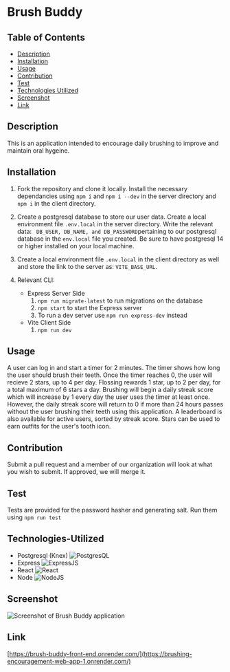 # Brush Buddy

## Table of Contents
* [Description](#description)
* [Installation](#installation)
* [Usage](#usage)
* [Contribution](#contribution)
* [Test](#test)
* [Technologies Utilized](#Technologies-Utilized)
* [Screenshot](#screenshot)
* [Link](#link)

## Description
This is an application intended to encourage daily brushing to improve and maintain oral hygeine.

## Installation
1. Fork the repository and clone it locally. Install the necessary dependancies using ```npm i``` and ```npm i --dev``` in the server directory and  ```npm i``` in the client directory. 
2. Create a postgresql database to store our user data. Create a local environment file ```.env.local``` in the server directory.  Write the relevant data: ``` DB_USER, DB_NAME, and DB_PASSWORD```pertaining to our postgresql database in the ```env.local``` file you created.
Be sure to have postgresql 14 or higher installed on your local machine.

3. Create a local environment file ```.env.local``` in the client directory as well and store the link to the server as: ```VITE_BASE_URL```. 

4. Relevant CLI:    
    - Express Server Side
        1. ```npm run migrate-latest``` to run migrations on the database 
        2. ```npm start``` to start the Express server
        3. To run a dev server use ```npm run express-dev``` instead 
    - Vite Client Side
        1. ```npm run dev``` 

## Usage 
 A user can log in and start a timer for 2 minutes. The timer shows how long the user should brush their teeth. Once the timer reaches 0, the user will recieve 2 stars, up to 4 per day. Flossing rewards 1 star, up to 2 per day, for a total maximum of 6 stars a day. Brushing will begin a daily streak score which will increase by 1 every day the user uses the timer at least once. However, the daily streak score will return to 0 if more than 24 hours passes without the user brushing their teeth using this application. A leaderboard is also available for active users, sorted by streak score. Stars can be used to earn outfits for the user's tooth icon. 

## Contribution
 Submit a pull request and a member of our organization will look at what you wish to submit. If approved, we will merge it.

## Test
Tests are provided for the password hasher and generating salt. Run them using ```npm run test```

## Technologies-Utilized
- Postgresql (Knex) ![PostgresQL](https://img.shields.io/badge/PostgreSQL-316192?style=for-the-badge&logo=postgresql&logoColor=white)
- Express ![ExpressJS](https://img.shields.io/badge/Express%20js-000000?style=for-the-badge&logo=express&logoColor=white)
- React ![React](https://img.shields.io/badge/React-20232A?style=for-the-badge&logo=react&logoColor=61DAFB)
- Node ![NodeJS](https://img.shields.io/badge/Node%20js-339933?style=for-the-badge&logo=nodedotjs&logoColor=white)

## Screenshot

![Screenshot of Brush Buddy application](./Images/BrushBuddy-Screenshot.png)

## Link

[https://brush-buddy-front-end.onrender.com/](https://brushing-encouragement-web-app-1.onrender.com/)



